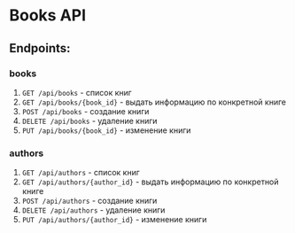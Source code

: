 # Books API

## Endpoints:

### books
1. `GET /api/books` - список книг
2. `GET /api/books/{book_id}` - выдать информацию по конкретной книге
3. `POST /api/books` - создание книги
4. `DELETE /api/books` - удаление книги
5. `PUT /api/books/{book_id}` - изменение книги

### authors

1. `GET /api/authors` - список книг
2. `GET /api/authors/{author_id}` - выдать информацию по конкретной книге
3. `POST /api/authors` - создание книги
4. `DELETE /api/authors` - удаление книги
5. `PUT /api/authors/{author_id}` - изменение книги